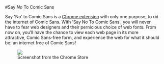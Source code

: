 #Say _No_ To Comic Sans

Say 'No' to Comic Sans is a <a href='https://chrome.google.com/webstore/detail/say-no-to-comic-sans/diofbkkbeiifhjpkajdmalnadgppineg' target='_blank'>Chrome extension</a> with only one purpose, to rid the internet of Comic Sans. With 'Say No To Comic Sans', you will never have to fear web designers and their pernicious choice of web fonts. From now on, you'll have the chance to view each web page in its more attractive, Comic Sans-free form, and experience the web for what it should be: an internet free of Comic Sans!
<figure class='folio_image' id=''>
	<a target='_blank'>
		<img src='../includes/portfolio_images/Comic_Sans-2.png'>
	</a>
<figcaption>Screenshot from the Chrome Store</figcaption>
</figure>